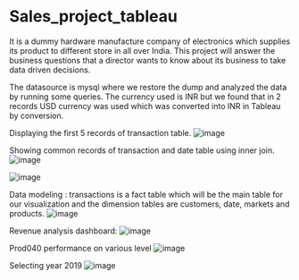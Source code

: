 # Sales_project_tableau
It is a dummy hardware manufacture company of electronics which supplies its product to different store in all over India. This project will answer the business questions that a director wants to know about its business to take data driven decisions.

The datasource is mysql where we restore the dump and analyzed the data by running some queries. The currency used is INR but we found that in 2 records USD currency was used which was converted into INR in Tableau by conversion. 

Displaying the first 5 records of transaction table.
![image](https://user-images.githubusercontent.com/123319398/224393490-c4074a18-2433-4bae-80b9-f6d047da4396.png)

Showing common records of transaction and date table using inner join.
![image](https://user-images.githubusercontent.com/123319398/224393783-22fa08cc-4316-46f0-9b6c-3da32d0f9867.png)


![image](https://user-images.githubusercontent.com/123319398/224393895-907b52bd-f782-4f1f-b6d3-98ee77830d84.png)


Data modeling : transactions is a fact table which will be the main table for our visualization and the dimension tables are customers, date, markets and products.
![image](https://user-images.githubusercontent.com/123319398/224361667-baf2579b-21dc-4584-8e77-957689b1d241.png)

Revenue analysis dashboard:
![image](https://user-images.githubusercontent.com/123319398/224362169-2ec8de99-88ca-4dc0-b0e7-21e54a01b5de.png)


Prod040 performance on various level
![image](https://user-images.githubusercontent.com/123319398/224362662-8593a4ae-025d-49f6-9f95-c2d75cd2a93c.png)


Selecting year 2019
![image](https://user-images.githubusercontent.com/123319398/224362958-464c8dde-ee5d-48be-85c3-31b57182487a.png)
